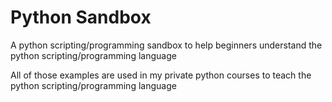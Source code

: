 # Python Sandbox
A python scripting/programming sandbox to help beginners understand the python scripting/programming language

All of those examples are used in my private python courses to teach the python scripting/programming language
